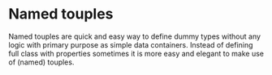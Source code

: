 # Named touples

Named touples are quick and easy way to define dummy types without any logic with primary purpose as simple data containers. Instead of defining full class with properties sometimes it is more easy and elegant to make use of (named) touples.